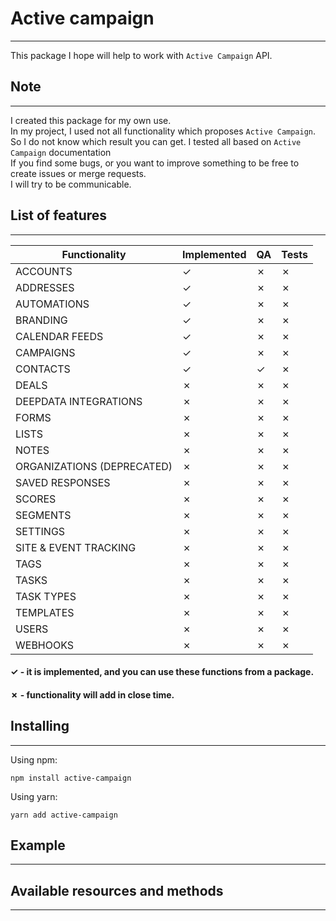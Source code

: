 # Active campaign
* * *

This package I hope will help to work with `Active Campaign` API.

## Note
* * *

I created this package for my own use. \
In my project, I used not all functionality which proposes `Active Campaign`. \
So I do not know which result you can get. I tested all based on `Active Campaign` documentation \
If you find some bugs, or you want to improve something to be free to create issues or merge requests. \
I will try to be communicable.


## List of features
* * *
| Functionality              | Implemented |   QA    |  Tests  |
| -------------------------- | ----------- | ------- | ------- |
| ACCOUNTS                   |   &check;   | &cross; | &cross; |
| ADDRESSES                  |   &check;   | &cross; | &cross; |
| AUTOMATIONS                |   &check;   | &cross; | &cross; |
| BRANDING                   |   &check;   | &cross; | &cross; |
| CALENDAR FEEDS             |   &check;   | &cross; | &cross; |
| CAMPAIGNS                  |   &check;   | &cross; | &cross; |
| CONTACTS                   |   &check;   | &check; | &cross; |
| DEALS                      |   &cross;   | &cross; | &cross; |
| DEEPDATA INTEGRATIONS      |   &cross;   | &cross; | &cross; |
| FORMS                      |   &cross;   | &cross; | &cross; |
| LISTS                      |   &cross;   | &cross; | &cross; |
| NOTES                      |   &cross;   | &cross; | &cross; |
| ORGANIZATIONS (DEPRECATED) |   &cross;   | &cross; | &cross; |
| SAVED RESPONSES            |   &cross;   | &cross; | &cross; |
| SCORES                     |   &cross;   | &cross; | &cross; |
| SEGMENTS                   |   &cross;   | &cross; | &cross; |
| SETTINGS                   |   &cross;   | &cross; | &cross; |
| SITE & EVENT TRACKING      |   &cross;   | &cross; | &cross; |
| TAGS                       |   &cross;   | &cross; | &cross; |
| TASKS                      |   &cross;   | &cross; | &cross; |
| TASK TYPES                 |   &cross;   | &cross; | &cross; |
| TEMPLATES                  |   &cross;   | &cross; | &cross; |
| USERS                      |   &cross;   | &cross; | &cross; |
| WEBHOOKS                   |   &cross;   | &cross; | &cross; |

#### &check; - it is implemented, and you can use these functions from a package. 
#### &cross; - functionality will add in close time.  

## Installing
* * *

Using npm:
    
    npm install active-campaign


Using yarn:

    yarn add active-campaign

## Example
* * *

## Available resources and methods
***